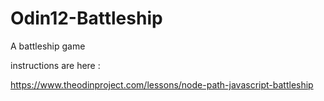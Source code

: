 # Odin12-Battleship
A battleship game




instructions are here : 

https://www.theodinproject.com/lessons/node-path-javascript-battleship



